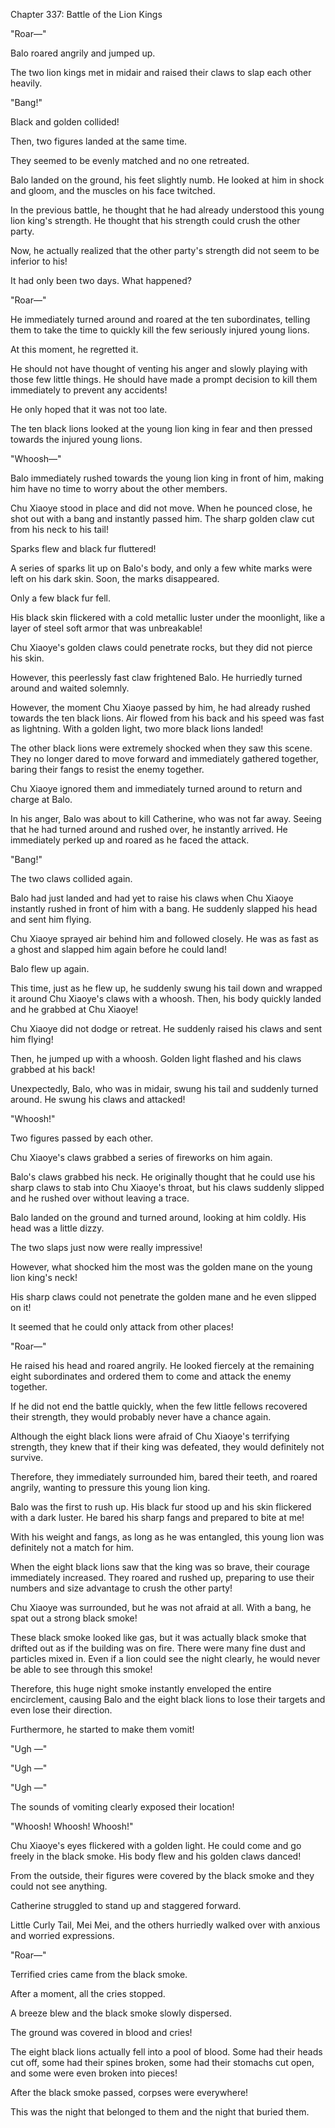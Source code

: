 Chapter 337: Battle of the Lion Kings

"Roar—"

Balo roared angrily and jumped up.

The two lion kings met in midair and raised their claws to slap each other heavily.

"Bang\!"

Black and golden collided\!

Then, two figures landed at the same time.

They seemed to be evenly matched and no one retreated.

Balo landed on the ground, his feet slightly numb. He looked at him in shock and gloom, and the muscles on his face twitched.

In the previous battle, he thought that he had already understood this young lion king's strength. He thought that his strength could crush the other party.

Now, he actually realized that the other party's strength did not seem to be inferior to his\!

It had only been two days. What happened?

"Roar—"

He immediately turned around and roared at the ten subordinates, telling them to take the time to quickly kill the few seriously injured young lions.

At this moment, he regretted it.

He should not have thought of venting his anger and slowly playing with those few little things. He should have made a prompt decision to kill them immediately to prevent any accidents\!

He only hoped that it was not too late.

The ten black lions looked at the young lion king in fear and then pressed towards the injured young lions.

"Whoosh—"

Balo immediately rushed towards the young lion king in front of him, making him have no time to worry about the other members.

Chu Xiaoye stood in place and did not move. When he pounced close, he shot out with a bang and instantly passed him. The sharp golden claw cut from his neck to his tail\!

Sparks flew and black fur fluttered\!

A series of sparks lit up on Balo's body, and only a few white marks were left on his dark skin. Soon, the marks disappeared.

Only a few black fur fell.

His black skin flickered with a cold metallic luster under the moonlight, like a layer of steel soft armor that was unbreakable\!

Chu Xiaoye's golden claws could penetrate rocks, but they did not pierce his skin.

However, this peerlessly fast claw frightened Balo. He hurriedly turned around and waited solemnly.

However, the moment Chu Xiaoye passed by him, he had already rushed towards the ten black lions. Air flowed from his back and his speed was fast as lightning. With a golden light, two more black lions landed\!

The other black lions were extremely shocked when they saw this scene. They no longer dared to move forward and immediately gathered together, baring their fangs to resist the enemy together.

Chu Xiaoye ignored them and immediately turned around to return and charge at Balo.

In his anger, Balo was about to kill Catherine, who was not far away. Seeing that he had turned around and rushed over, he instantly arrived. He immediately perked up and roared as he faced the attack.

"Bang\!"

The two claws collided again.

Balo had just landed and had yet to raise his claws when Chu Xiaoye instantly rushed in front of him with a bang. He suddenly slapped his head and sent him flying.

Chu Xiaoye sprayed air behind him and followed closely. He was as fast as a ghost and slapped him again before he could land\!

Balo flew up again.

This time, just as he flew up, he suddenly swung his tail down and wrapped it around Chu Xiaoye's claws with a whoosh. Then, his body quickly landed and he grabbed at Chu Xiaoye\!

Chu Xiaoye did not dodge or retreat. He suddenly raised his claws and sent him flying\!

Then, he jumped up with a whoosh. Golden light flashed and his claws grabbed at his back\!

Unexpectedly, Balo, who was in midair, swung his tail and suddenly turned around. He swung his claws and attacked\!

"Whoosh\!"

Two figures passed by each other.

Chu Xiaoye's claws grabbed a series of fireworks on him again.

Balo's claws grabbed his neck. He originally thought that he could use his sharp claws to stab into Chu Xiaoye's throat, but his claws suddenly slipped and he rushed over without leaving a trace.

Balo landed on the ground and turned around, looking at him coldly. His head was a little dizzy.

The two slaps just now were really impressive\!

However, what shocked him the most was the golden mane on the young lion king's neck\!

His sharp claws could not penetrate the golden mane and he even slipped on it\!

It seemed that he could only attack from other places\!

"Roar—"

He raised his head and roared angrily. He looked fiercely at the remaining eight subordinates and ordered them to come and attack the enemy together.

If he did not end the battle quickly, when the few little fellows recovered their strength, they would probably never have a chance again.

Although the eight black lions were afraid of Chu Xiaoye's terrifying strength, they knew that if their king was defeated, they would definitely not survive.

Therefore, they immediately surrounded him, bared their teeth, and roared angrily, wanting to pressure this young lion king.

Balo was the first to rush up. His black fur stood up and his skin flickered with a dark luster. He bared his sharp fangs and prepared to bite at me\!

With his weight and fangs, as long as he was entangled, this young lion was definitely not a match for him.

When the eight black lions saw that the king was so brave, their courage immediately increased. They roared and rushed up, preparing to use their numbers and size advantage to crush the other party\!

Chu Xiaoye was surrounded, but he was not afraid at all. With a bang, he spat out a strong black smoke\!

These black smoke looked like gas, but it was actually black smoke that drifted out as if the building was on fire. There were many fine dust and particles mixed in. Even if a lion could see the night clearly, he would never be able to see through this smoke\!

Therefore, this huge night smoke instantly enveloped the entire encirclement, causing Balo and the eight black lions to lose their targets and even lose their direction.

Furthermore, he started to make them vomit\!

"Ugh —"

"Ugh —"

"Ugh —"

The sounds of vomiting clearly exposed their location\!

"Whoosh\! Whoosh\! Whoosh\!"

Chu Xiaoye's eyes flickered with a golden light. He could come and go freely in the black smoke. His body flew and his golden claws danced\!

From the outside, their figures were covered by the black smoke and they could not see anything.

Catherine struggled to stand up and staggered forward.

Little Curly Tail, Mei Mei, and the others hurriedly walked over with anxious and worried expressions.

"Roar—"

Terrified cries came from the black smoke.

After a moment, all the cries stopped.

A breeze blew and the black smoke slowly dispersed.

The ground was covered in blood and cries\!

The eight black lions actually fell into a pool of blood. Some had their heads cut off, some had their spines broken, some had their stomachs cut open, and some were even broken into pieces\!

After the black smoke passed, corpses were everywhere\!

This was the night that belonged to them and the night that buried them.